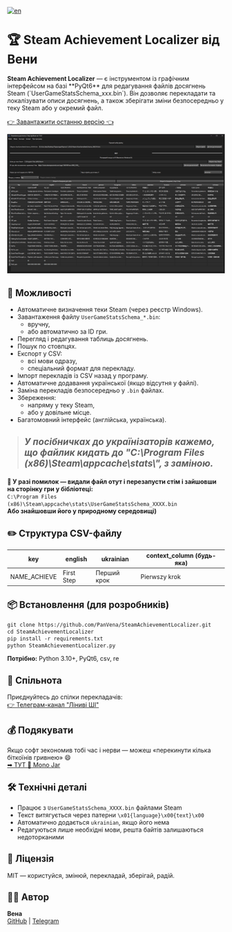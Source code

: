 [![en](https://img.shields.io/badge/english-red.svg)](https://github.com/PanVena/SteamAchievementLocalizer/blob/main/README.md)

<h1>🏆 Steam Achievement Localizer від Вени</h1>

<p><strong>Steam Achievement Localizer</strong> — є інструментом із графічним інтерфейсом на базі **PyQt6** для редагування файлів досягнень Steam (`UserGameStatsSchema_xxx.bin`).  
Він дозволяє перекладати та локалізувати описи досягнень, а також зберігати зміни безпосередньо у теку Steam або у окремий файл.  

<p><a class="button-link" href="https://github.com/PanVena/SteamAchievementLocalizer/releases/latest" target="_blank">👉 Завантажити останню версію 👈</a></p>


![Скрін](assets/scrn_ukr.png)



## 📌 Можливості
- Автоматичне визначення теки Steam (через реєстр Windows).  
- Завантаження файлу `UserGameStatsSchema_*.bin`:
  - вручну,  
  - або автоматично за ID гри.  
- Перегляд і редагування таблиць досягнень.  
- Пошук по стовпцях.  
- Експорт у CSV:
  - всі мови одразу,  
  - спеціальний формат для перекладу.  
- Імпорт перекладів із CSV назад у програму.  
- Автоматичне додавання української (якщо відсутня у файлі).  
- Заміна перекладів безпосередньо у `.bin` файлах.  
- Збереження:
  - напряму у теку Steam,  
  - або у довільне місце.  
- Багатомовний інтерфейс (англійська, українська).  

<blockquote>
   <h2> <p><strong><i>У посібничках до українізаторів кажемо, що файлик кидать до "C:\Program Files (x86)\Steam\appcache\stats\", з заміною.</i></strong></p></h2>
</blockquote>

<p><strong>🧯 У разі помилок — видали файл отут і перезапусти стім і зайшовши на сторінку гри у бібліотеці:</strong><br>
<code>C:\Program Files (x86)\Steam\appcache\stats\UserGameStatsSchema_XXXX.bin</code><br>
<strong>Або знайшовши його у природному середовищі)</strong></p>

<h2>✏️ Структура CSV-файлу</h2>

<table>
    <thead>
        <tr>
            <th>key</th>
            <th>english</th>
            <th>ukrainian</th>
            <th>context_column (будь-яка)</th>
        </tr>
    </thead>
    <tbody>
        <tr>
            <td>NAME_ACHIEVE</td>
            <td>First Step</td>
            <td>Перший крок</td>
            <td>Pierwszy krok</td>
        </tr>
    </tbody>
</table>


<h2>📦 Встановлення (для розробників)</h2>
<pre><code>git clone https://github.com/PanVena/SteamAchievementLocalizer.git
cd SteamAchievementLocalizer
pip install -r requirements.txt
python SteamAchievementLocalizer.py
</code></pre>
<p><strong>Потрібно:</strong> Python 3.10+, PyQt6, csv, re</p>

<h2>👥 Спільнота</h2>
<p>Приєднуйтесь до спілки перекладачів:<br>
<a href="https://t.me/linyvi_sh_ji" target="_blank">👉 Телеграм-канал "Ліниві ШІ"</a></p>

<h2>💰 Подякувати</h2>
<p>Якщо софт зекономив тобі час і нерви — можеш «перекинути кілька біткоїнів гривнею» 😄<br>
<a href="https://send.monobank.ua/jar/9V3wRMZD7C" target="_blank">➡ ТУТ 🌻 Mono Jar</a></p>

<h2>🛠 Технічні деталі</h2>
<ul>
    <li>Працює з <code>UserGameStatsSchema_XXXX.bin</code> файлами Steam</li>
    <li>Текст витягується через патерни <code>\x01{language}\x00{text}\x00</code></li>
    <li>Автоматично додається <code>ukrainian</code>, якщо його нема</li>
    <li>Редагуються лише необхідні мови, решта байтів залишаються недоторканими</li>
</ul>

<h2>🔖 Ліцензія</h2>
<p>MIT — користуйся, змінюй, перекладай, зберігай, радій.</p>

<h2>🧑‍💻 Автор</h2>
<p><strong>Вена</strong><br>
<a href="https://github.com/PanVena" target="_blank">GitHub</a> | <a href="https://t.me/Pan_Vena" target="_blank">Telegram</a></p>
